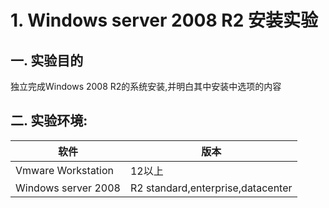 # 1. Windows server 2008 R2 安装实验

## 一. 实验目的
独立完成Windows 2008 R2的系统安装,并明白其中安装中选项的内容

## 二. 实验环境:

|软件|版本|
|----|----|
|Vmware Workstation| 12以上 |
|Windows server 2008| R2 standard,enterprise,datacenter|



